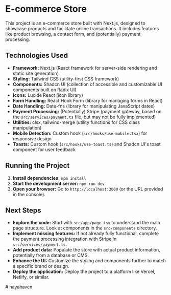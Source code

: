 # E-commerce Store

This project is an e-commerce store built with Next.js, designed to showcase products and facilitate online transactions. It includes features like product browsing, a contact form, and (potentially) payment processing.

## Technologies Used

*   **Framework:** Next.js (React framework for server-side rendering and static site generation)
*   **Styling:** Tailwind CSS (utility-first CSS framework)
*   **Components:** Shadcn UI (collection of accessible and customizable UI components built on Radix UI)
*   **Icons:** Lucide React (icon library)
*   **Form Handling:** React Hook Form (library for managing forms in React)
*   **Date Handling:** Date-fns (library for manipulating JavaScript dates)
*   **Payment Processing:** (Potentially) Stripe (payment gateway, based on the `src/services/payment.ts` file, but may not be fully implemented)
*   **Utilities:** clsx, tailwind-merge (utility functions for CSS class manipulation)
*   **Mobile Detection:**  Custom hook (`src/hooks/use-mobile.tsx`) for responsive design
*   **Toasts:** Custom hook (`src/hooks/use-toast.ts`) and Shadcn UI's toast component for user feedback


## Running the Project

1.  **Install dependencies:**  `npm install`
2.  **Start the development server:** `npm run dev`
3.  **Open your browser:** Go to `http://localhost:3000` (or the URL provided in the console).

## Next Steps

*   **Explore the code:** Start with `src/app/page.tsx` to understand the main page structure.  Look at components in the `src/components` directory.
*   **Implement missing features:** If not already fully functional, complete the payment processing integration with Stripe in `src/services/payment.ts`.
*   **Add product data:** Populate the store with actual product information, potentially from a database or CMS.
*   **Enhance the UI:** Customize the styling and components further to match a specific brand or design.
*   **Deploy the application:**  Deploy the project to a platform like Vercel, Netlify, or similar.

#   h a y a h a v e n  
 